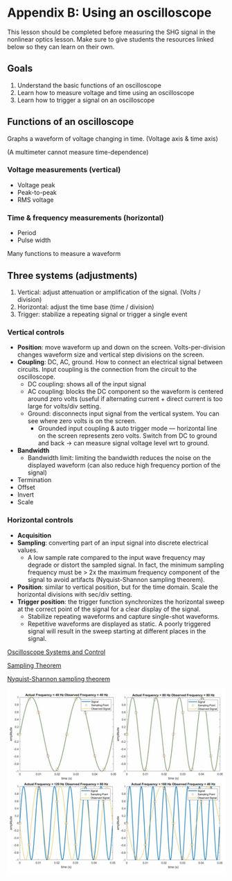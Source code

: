 # Appendix B: Using an oscilloscope

This lesson should be completed before measuring the SHG signal in the nonlinear optics lesson.
Make sure to give students the resources linked below so they can learn on their own.

## Goals
1. Understand the basic functions of an oscilloscope
2. Learn how to measure voltage and time using an oscilloscope
3. Learn how to trigger a signal on an oscilloscope

## Functions of an oscilloscope

Graphs a waveform of voltage changing in time. (Voltage axis & time axis)

(A multimeter cannot measure time-dependence)

### Voltage measurements (vertical)
- Voltage peak
- Peak-to-peak
- RMS voltage

### Time & frequency measurements (horizontal)
- Period
- Pulse width

Many functions to measure a waveform

## Three systems (adjustments)

1. Vertical: adjust attenuation or amplification of the signal. (Volts / division)
2. Horizontal: adjust the time base (time / division)
3. Trigger: stabilize a repeating signal or trigger a single event

### Vertical controls

* **Position**: move waveform up and down on the screen. Volts-per-division changes waveform size and vertical step divisions on the screen.
* **Coupling**: DC, AC, ground. How to connect an electrical signal between circuits. Input coupling is the connection from the circuit to the oscilloscope. 
    * DC coupling: shows all of the input signal
    * AC coupling: blocks the DC component so the waveform is centered around zero volts (useful if alternating current + direct current is too large for volts/div setting.
    * Ground: disconnects input signal from the vertical system. You can see where zero volts is on the screen.
        * Grounded input coupling & auto trigger mode — horizontal line on the screen represents zero volts. Switch from DC to ground and back -> can measure signal voltage level wrt to ground.
* **Bandwidth**
    * Bandwidth limit: limiting the bandwidth reduces the noise on the displayed waveform (can also reduce high frequency portion of the signal)
* Termination
* Offset
* Invert
* Scale

### Horizontal controls

* **Acquisition**
* **Sampling**: converting part of an input signal into discrete electrical values.
    * A low sample rate compared to the input wave frequency may degrade or distort the sampled signal. In fact, the minimum sampling frequency must be > 2x the maximum frequency component of the signal to avoid artifacts (Nyquist-Shannon sampling theorem).
* **Position**: similar to vertical position, but for the time domain. Scale the horizontal divisions with sec/div setting.
* **Trigger position**: the trigger function synchronizes the horizontal sweep at the correct point of the signal for a clear display of the signal.
    * Stabilize repeating waveforms and capture single-shot waveforms.
    * Repetitive waveforms are displayed as static. A poorly triggered signal will result in the sweep starting at different places in the signal.


[Oscilloscope Systems and Control](https://jp.tek.com/document/online/primer/xyzs-scopes/ch4/oscilloscope-systems-and-controls#C4section0)

[Sampling Theorem](https://www.liquidinstruments.com/blog/2021/05/18/sampling-theorem/)

[Nyquist-Shannon sampling theorem](https://en.wikipedia.org/wiki/Nyquist–Shannon_sampling_theorem)

![](../images/Sampling_theory.jpeg)

